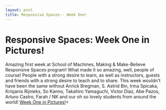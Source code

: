 ```yaml
---
layout: post
title: Responsive Spaces-- Week One!
---
```


# Responsive Spaces: Week One in Pictures!


 <p>Amazing first week at School of Machines, Making & Make-Believe Responsive Spaces program! What made it so amazing, well, people of course! People with a strong desire to learn, as well as instructors, guests and friends with a strong desire to teach and to share. This week wouldn't have been the same without Anrick Bregman, S. Astrid Bin, Irina Spicaka, Krisjanis Rijnieks, So Kanno, Takahiro Yamaguchi, Victor Diaz, Abe Pazos, Arturo Castro, Farah / NK and our oh so lovely students from around the world! <a href="https://raw.githubusercontent.com/schoolofma/schoolofma.github.io/master/i/weekOne.png" target="_blank">Week One in Pictures!</a><</p>
			    
